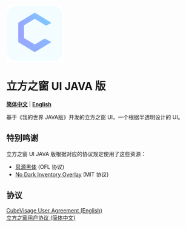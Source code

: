 <div align="left">
  <img src="https://raw.githubusercontent.com/wisebreeze/CubeVisageJAVA/main/pack.png" width="150" alt="立方之窗图标">
</div>

# 立方之窗 UI JAVA 版
[**简体中文**](https://github.com/wisebreeze/CubeVisageJAVA/blob/main/README_zh.md) | [**English**](https://github.com/wisebreeze/CubeVisageJAVA/blob/main/README.md)

基于《我的世界 JAVA版》开发的立方之窗 UI，一个根据半透明设计的 UI。

## 特别鸣谢
立方之窗 UI JAVA 版根据对应的协议规定使用了这些资源：

- [思源黑体](https://github.com/adobe-fonts/source-han-sans) (OFL 协议)
- [No Dark Inventory Overlay](https://modrinth.com/resourcepack/no-dark-inventory-overlay) (MIT 协议)

## 协议
[CubeVisage User Agreement (English)](https://github.com/wisebreeze/CubeVisageJAVA/blob/main/LICENSE.md)<br>
[立方之窗用户协议 (简体中文)](https://github.com/wisebreeze/CubeVisageJAVA/blob/main/LICENSE_zh.md)